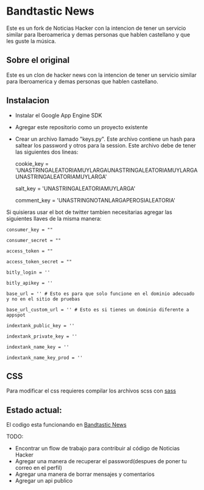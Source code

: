 Bandtastic News
===============

Este es un fork de Noticias Hacker con la intencion de tener un servicio similar para Iberoamerica y demas personas que hablen castellano y que les guste la música.

Sobre el original
-----------
Este es un clon de hacker news con la intencion de tener un servicio similar para Iberoamerica y demas personas que hablen castellano.


Instalacion
-----------

* Instalar el Google App Engine SDK
* Agregar este repositorio como un proyecto existente
* Crear un archivo llamado "keys.py". Este archivo contiene un hash para saltear los password y otros para la session. Este archivo debe de tener las siguientes dos lineas:
 



    cookie_key = 'UNASTRINGALEATORIAMUYLARGAUNASTRINGALEATORIAMUYLARGAUNASTRINGALEATORIAMUYLARGA'

    salt_key = 'UNASTRINGALEATORIAMUYLARGA'

    comment_key = 'UNASTRINGNOTANLARGAPEROSIALEATORIA'




Si quisieras usar el bot de twitter tambien necesitarias agregar las siguientes llaves de la misma manera:


    consumer_key = ""

    consumer_secret = ""

    access_token = ""

    access_token_secret = ""

    bitly_login = ''

    bitly_apikey = ''

    base_url = '' # Esto es para que solo funcione en el dominio adecuado y no en el sitio de pruebas

    base_url_custom_url = '' # Esto es si tienes un dominio diferente a appspot

    indextank_public_key = ''

    indextank_private_key = ''

    indextank_name_key = ''

    indextank_name_key_prod = ''


CSS
---

Para modificar el css requieres compilar los archivos scss con [sass](http://sass-lang.com/)

Estado actual:
--------------

El codigo esta funcionando en [Bandtastic News](http://news.bandtastic.me) 

TODO:
* Encontrar un flow de trabajo para contribuir al código de Noticias Hacker
* Agregar una manera de recuperar el password(despues de poner tu correo en el perfil)
* Agregar una manera de borrar mensajes y comentarios
* Agregar un api publico 
